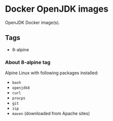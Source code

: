# Docker OpenJDK images

OpenJDK Docker image(s).

## Tags
* 8-alpine

### About 8-alpine tag
Alpine Linux with following packages installed:
* `bash`
* `openjdk8`
* `curl`
* `procps`
* `git`
* `zip`
* `maven` (downloaded from Apache sites)
